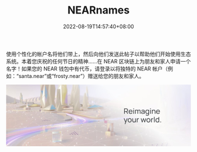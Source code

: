 ﻿---
title: "NEARnames"
description: "使用个性化的帐户名将他们带上，然后向他们发送此帖子以帮助他们开始使用生态系统。本着您庆祝的任何节日的精神......在 NEAR 区块链上为朋友和家人申请一个名字！"
date: 2022-08-19T14:57:40+08:00
lastmod: 2022-08-19T14:57:40+08:00
draft: false
authors: ["Simon"]
featuredImage: "nearnames.png"
tags: ["Marketplaces","NEARnames"]
categories: ["nfts"]
nfts: ["Marketplaces"]
blockchain: "NEAR"
website: "https://nearnames.com/"
twitter: "https://twitter.com/NEARProtocol"
discord: ""
telegram: ""
github: ""
youtube: ""
twitch: ""
facebook: ""
instagram: ""
reddit: ""
medium: ""
steam: ""
gitbook: ""
googleplay: ""
appstore: ""
status: "Live"
weight: 
lightgallery: true
toc: true
pinned: false
recommend: false
recommend1: false
---
使用个性化的帐户名将他们带上，然后向他们发送此帖子以帮助他们开始使用生态系统。本着您庆祝的任何节日的精神......在 NEAR 区块链上为朋友和家人申请一个名字！如果您的 NEAR 钱包中有代币，请登录以将独特的 NEAR 帐户（例如：“santa.near”或“frosty.near”）赠送给您的朋友和家人。

![配图](1080365460.jpg)